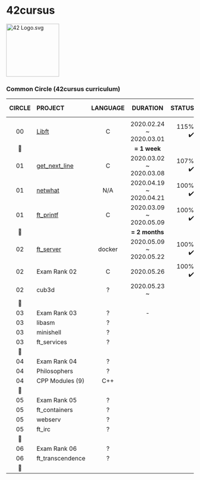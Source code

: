 # 42cursus
<p><img src="https://upload.wikimedia.org/wikipedia/commons/8/8d/42_Logo.svg" alt="42 Logo.svg" width="142"></p> 

### Common Circle (42cursus curriculum)

|CIRCLE	|PROJECT							|LANGUAGE	|DURATION					|STATUS						|ATTAINED LEVEL	|
|:-:	|:--								|:-:		|:--:						|--:						|:--			|
|		|									|			|							|							|				|
|00		|[Libft](./00-libft)				|C			|2020.02.24 ~ 2020.03.01	|115% :heavy_check_mark:	|level 1 - 03%	|
|:dizzy:|									|			|**= 1 week**				|							|				|
|01		|[get_next_line](./01-get_next_line)|C			|2020.03.02 ~ 2020.03.08	|107% :heavy_check_mark:	|level 1 - 45%	|
|01		|[netwhat](./01-netwhat)			|N/A		|2020.04.19 ~ 2020.04.21	|100% :heavy_check_mark:	|level 1 - 66%	|
|01		|[ft_printf](./01-ft_printf)		|C			|2020.03.09 ~ 2020.05.09	|100% :heavy_check_mark:	|level 2 - 02%	|
|:dizzy:|									|			|**= 2 months**			|							|				|
|02		|[ft_server](./02-ft_server)		|docker		|2020.05.09 ~ 2020.05.22	|100% :heavy_check_mark:	|level 2 - 30%	|
|02		|Exam Rank 02						|C			|2020.05.26					|100% :heavy_check_mark:	|level 2 - 30%	|
|02		|cub3d								|?			|2020.05.23 ~				|							|				|
|:dizzy:|									|			|							|							|				|
|03		|Exam Rank 03						|?			|-							|							|				|
|03		|libasm								|?			|							|							|				|
|03		|minishell							|?			|							|							|				|
|03		|ft_services						|?			|							|							|				|
|:dizzy:|									|			|							|							|				|
|04		|Exam Rank 04						|?			|							|							|				|
|04		|Philosophers						|?			|							|							|				|
|04		|CPP Modules (9)					|C++		|							|							|				|
|:dizzy:|									|			|							|							|				|
|05		|Exam Rank 05						|?			|							|							|				|
|05		|ft_containers						|?			|							|							|				|
|05		|webserv							|?			|							|							|				|
|05		|ft_irc								|?			|							|							|				|
|:dizzy:|									|			|							|							|				|
|06		|Exam Rank 06						|?			|							|							|				|
|06		|ft_transcendence					|?			|							|							|				|
|:dizzy:|									|			|							|							|				|
